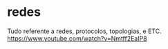 # redes
Tudo referente a redes, protocolos, topologias, e ETC.
https://www.youtube.com/watch?v=Nmtff2EaIP8
